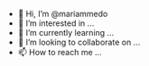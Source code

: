 - 👋 Hi, I’m @mariammedo
- 👀 I’m interested in ...
- 🌱 I’m currently learning ...
- 💞️ I’m looking to collaborate on ...
- 📫 How to reach me ...

<!---
mariammedo/mariammedo is a ✨ special ✨ repository because its `README.md` (this file) appears on your GitHub profile.
You can click the Preview link to take a look at your changes.
--->
